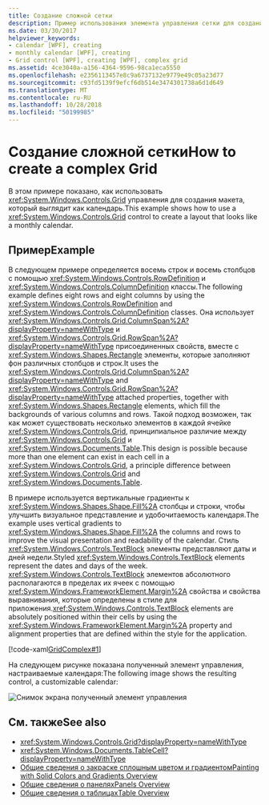 ```yaml
---
title: Создание сложной сетки
description: Пример использования элемента управления сетки для создания макета, который выглядит как календарь.
ms.date: 03/30/2017
helpviewer_keywords:
- calendar [WPF], creating
- monthly calendar [WPF], creating
- Grid control [WPF], creating [WPF], complex grid
ms.assetid: 4ce3040a-a156-4364-9596-98ca1eca5550
ms.openlocfilehash: e2356113457e8c9a6737132e9779e49c05a23d77
ms.sourcegitcommit: c93fd5139f9efcf6db514e3474301738a6d1d649
ms.translationtype: MT
ms.contentlocale: ru-RU
ms.lasthandoff: 10/28/2018
ms.locfileid: "50199985"
---
```

# <a name="how-to-create-a-complex-grid"></a><span data-ttu-id="cd94c-103">Создание сложной сетки</span><span class="sxs-lookup"><span data-stu-id="cd94c-103">How to create a complex Grid</span></span>

<span data-ttu-id="cd94c-104">В этом примере показано, как использовать <xref:System.Windows.Controls.Grid> управления для создания макета, который выглядит как календарь.</span><span class="sxs-lookup"><span data-stu-id="cd94c-104">This example shows how to use a <xref:System.Windows.Controls.Grid> control to create a layout that looks like a monthly calendar.</span></span>

## <a name="example"></a><span data-ttu-id="cd94c-105">Пример</span><span class="sxs-lookup"><span data-stu-id="cd94c-105">Example</span></span>

<span data-ttu-id="cd94c-106">В следующем примере определяется восемь строк и восемь столбцов с помощью <xref:System.Windows.Controls.RowDefinition> и <xref:System.Windows.Controls.ColumnDefinition> классы.</span><span class="sxs-lookup"><span data-stu-id="cd94c-106">The following example defines eight rows and eight columns by using the <xref:System.Windows.Controls.RowDefinition> and <xref:System.Windows.Controls.ColumnDefinition> classes.</span></span> <span data-ttu-id="cd94c-107">Она использует <xref:System.Windows.Controls.Grid.ColumnSpan%2A?displayProperty=nameWithType> и <xref:System.Windows.Controls.Grid.RowSpan%2A?displayProperty=nameWithType> присоединенных свойств, вместе с <xref:System.Windows.Shapes.Rectangle> элементы, которые заполняют фон различных столбцов и строк.</span><span class="sxs-lookup"><span data-stu-id="cd94c-107">It uses the <xref:System.Windows.Controls.Grid.ColumnSpan%2A?displayProperty=nameWithType> and <xref:System.Windows.Controls.Grid.RowSpan%2A?displayProperty=nameWithType> attached properties, together with <xref:System.Windows.Shapes.Rectangle> elements, which fill the backgrounds of various columns and rows.</span></span> <span data-ttu-id="cd94c-108">Такой подход возможен, так как может существовать несколько элементов в каждой ячейке <xref:System.Windows.Controls.Grid>, принципиальное различие между <xref:System.Windows.Controls.Grid> и <xref:System.Windows.Documents.Table>.</span><span class="sxs-lookup"><span data-stu-id="cd94c-108">This design is possible because more than one element can exist in each cell in a <xref:System.Windows.Controls.Grid>, a principle difference between <xref:System.Windows.Controls.Grid> and <xref:System.Windows.Documents.Table>.</span></span>

<span data-ttu-id="cd94c-109">В примере используется вертикальные градиенты к <xref:System.Windows.Shapes.Shape.Fill%2A> столбцы и строки, чтобы улучшить визуальное представление и удобочитаемость календаря.</span><span class="sxs-lookup"><span data-stu-id="cd94c-109">The example uses vertical gradients to <xref:System.Windows.Shapes.Shape.Fill%2A> the columns and rows to improve the visual presentation and readability of the calendar.</span></span> <span data-ttu-id="cd94c-110">Стиль <xref:System.Windows.Controls.TextBlock> элементы представляют даты и дней недели.</span><span class="sxs-lookup"><span data-stu-id="cd94c-110">Styled <xref:System.Windows.Controls.TextBlock> elements represent the dates and days of the week.</span></span> <span data-ttu-id="cd94c-111"><xref:System.Windows.Controls.TextBlock> элементов абсолютного располагаются в пределах их ячеек с помощью <xref:System.Windows.FrameworkElement.Margin%2A> свойства и свойства выравнивания, которые определены в стиле для приложения.</span><span class="sxs-lookup"><span data-stu-id="cd94c-111"><xref:System.Windows.Controls.TextBlock> elements are absolutely positioned within their cells by using the <xref:System.Windows.FrameworkElement.Margin%2A> property and alignment properties that are defined within the style for the application.</span></span>

[!code-xaml[GridComplex#1](../../../../samples/snippets/csharp/VS_Snippets_Wpf/GridComplex/CS/default.xaml#1)]

<span data-ttu-id="cd94c-112">На следующем рисунке показана полученный элемент управления, настраиваемые календаря:</span><span class="sxs-lookup"><span data-stu-id="cd94c-112">The following image shows the resulting control, a customizable calendar:</span></span>

![Снимок экрана полученный элемент управления](./media/how-to-create-a-complex-grid/wpf-manual-calendar.png)

## <a name="see-also"></a><span data-ttu-id="cd94c-114">См. также</span><span class="sxs-lookup"><span data-stu-id="cd94c-114">See also</span></span>

- <xref:System.Windows.Controls.Grid?displayProperty=nameWithType>
- <xref:System.Windows.Documents.TableCell?displayProperty=nameWithType>
- [<span data-ttu-id="cd94c-115">Общие сведения о закраске сплошным цветом и градиентом</span><span class="sxs-lookup"><span data-stu-id="cd94c-115">Painting with Solid Colors and Gradients Overview</span></span>](../graphics-multimedia/painting-with-solid-colors-and-gradients-overview.md)
- [<span data-ttu-id="cd94c-116">Общие сведения о панелях</span><span class="sxs-lookup"><span data-stu-id="cd94c-116">Panels Overview</span></span>](panels-overview.md)
- [<span data-ttu-id="cd94c-117">Общие сведения о таблицах</span><span class="sxs-lookup"><span data-stu-id="cd94c-117">Table Overview</span></span>](../advanced/table-overview.md)